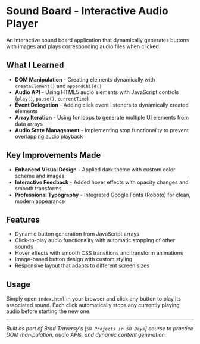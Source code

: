 # Sound Board - Interactive Audio Player

An interactive sound board application that dynamically generates buttons with images and plays corresponding audio files when clicked.

## What I Learned

- **DOM Manipulation** - Creating elements dynamically with `createElement()` and `appendChild()`
- **Audio API** - Using HTML5 audio elements with JavaScript controls (`play()`, `pause()`, `currentTime`)
- **Event Delegation** - Adding click event listeners to dynamically created elements
- **Array Iteration** - Using for loops to generate multiple UI elements from data arrays
- **Audio State Management** - Implementing stop functionality to prevent overlapping audio playback

## Key Improvements Made

- **Enhanced Visual Design** - Applied dark theme with custom color scheme and images
- **Interactive Feedback** - Added hover effects with opacity changes and smooth transforms
- **Professional Typography** - Integrated Google Fonts (Roboto) for clean, modern appearance

## Features

- Dynamic button generation from JavaScript arrays
- Click-to-play audio functionality with automatic stopping of other sounds
- Hover effects with smooth CSS transitions and transform animations
- Image-based button design with custom styling
- Responsive layout that adapts to different screen sizes

## Usage

Simply open `index.html` in your browser and click any button to play its associated sound. Each click automatically stops any currently playing audio before starting the new one.

---

*Built as part of Brad Traversy's [`50 Projects in 50 Days`] course to practice DOM manipulation, audio APIs, and dynamic content generation.*